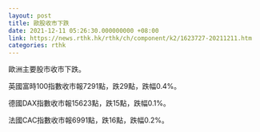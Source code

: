 ```yaml
---
layout: post
title: 歐股收市下跌
date: 2021-12-11 05:26:30.000000000 +08:00
link: https://news.rthk.hk/rthk/ch/component/k2/1623727-20211211.htm
categories: rthk
---
```


歐洲主要股市收市下跌。

英國富時100指數收市報7291點，跌29點，跌幅0.4%。

德國DAX指數收市報15623點，跌15點，跌幅0.1%。

法國CAC指數收市報6991點，跌16點，跌幅0.2%。
